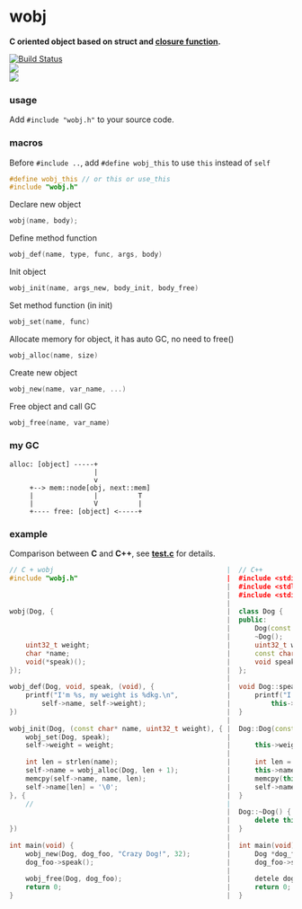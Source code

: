 # wobj
**C oriented object based on struct and [closure function](https://github.com/yulon/clofn).**

[![Build Status](https://travis-ci.org/wy3/wobj.svg?branch=master)](https://travis-ci.org/wy3/wobj)
<br>
<a href="#"><img src="https://img.shields.io/badge/auto--GC-✓-brightgreen.svg"></a>
<br>
<a href="#"><img src="https://img.shields.io/badge/os-cross--platform-blue.svg"></a>

### usage
Add `#include "wobj.h"` to your source code.

### macros

Before `#include ..`, add `#define wobj_this` to use `this` instead of `self`
```c
#define wobj_this // or this or use_this
#include "wobj.h"
```

Declare new object
```c
wobj(name, body);
```

Define method function
```c
wobj_def(name, type, func, args, body)
```

Init object
```c
wobj_init(name, args_new, body_init, body_free)
```

Set method function (in init)
```c
wobj_set(name, func)
```

Allocate memory for object, it has auto GC, no need to free()
```c
wobj_alloc(name, size)
```

Create new object
```c
wobj_new(name, var_name, ...)
```

Free object and call GC
```c
wobj_free(name, var_name)
```

### my GC

```
alloc: [object] -----+
                     |
                     v
     +--> mem::node[obj, next::mem]
     |               |          T
     |               V          |
     +---- free: [object] <-----+
```

### example
Comparison between **C** and **C++**, see [**test.c**](https://github.com/wy3/wobj/blob/master/test.c) for details.

```c++
// C + wobj                                           |  // C++
#include "wobj.h"                                     |  #include <stdio.h>
                                                      |  #include <stdlib.h>
                                                      |  #include <stdint.h>
                                                      |  
wobj(Dog, {                                           |  class Dog {
                                                      |  public:
                                                      |      Dog(const char *name, uint32_t weight);
                                                      |      ~Dog();
    uint32_t weight;                                  |      uint32_t weight;
    char *name;                                       |      const char *name;
    void(*speak)();                                   |      void speak();
});                                                   |  };
                                                      |
wobj_def(Dog, void, speak, (void), {                  |  void Dog::speak() {
    printf("I'm %s, my weight is %dkg.\n",            |      printf("I'm %s, my weight is %dkg.\n",
        self->name, self->weight);                    |          this->name, this->weight);
})                                                    |  }
                                                      |  
wobj_init(Dog, (const char* name, uint32_t weight), { |  Dog::Dog(const char *name, uint32_t weight) {
    wobj_set(Dog, speak);                             |      
    self->weight = weight;                            |      this->weight = weight;
                                                      |
    int len = strlen(name);                           |      int len = strlen(name);
    self->name = wobj_alloc(Dog, len + 1);            |      this->name = new char[len + 1]();
    memcpy(self->name, name, len);                    |      memcpy(this->name, name, len);
    self->name[len] = '\0';                           |      self->name[len] = '\0';
}, {                                                  |  }
    //                                                |
                                                      |  Dog::~Dog() {
                                                      |      delete this->name;
})                                                    |  }
                                                      |  
int main(void) {                                      |  int main(void) {
    wobj_new(Dog, dog_foo, "Crazy Dog!", 32);         |      Dog *dog_foo = new Dog("Crazy Dog!", 32);
    dog_foo->speak();                                 |      dog_foo->speak();
                                                      |      
    wobj_free(Dog, dog_foo);                          |      detele dog_foo;
    return 0;                                         |      return 0;
}                                                     |  }
```
